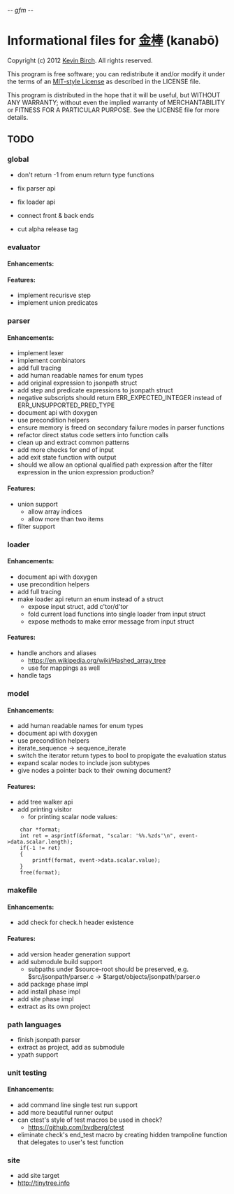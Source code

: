 -*- gfm -*-

# Informational files for [金棒][home] (kanabō)

Copyright (c) 2012 [Kevin Birch](mailto:kmb@pobox.com).  All rights reserved.

This program is free software; you can redistribute it and/or modify
it under the terms of an [MIT-style License][license] as described in
the LICENSE file.

This program is distributed in the hope that it will be useful,
but WITHOUT ANY WARRANTY; without even the implied warranty of
MERCHANTABILITY or FITNESS FOR A PARTICULAR PURPOSE.  See the
LICENSE file for more details.

## TODO

### global

* don't return -1 from enum return type functions

* fix parser api
* fix loader api
* connect front & back ends
* cut alpha release tag

### evaluator

#### Enhancements:

#### Features:

* implement recurisve step
* implement union predicates

### parser

#### Enhancements:

* implement lexer
* implement combinators
* add full tracing
* add human readable names for enum types
* add original expression to jsonpath struct
* add step and predicate expressions to jsonpath struct
* negative subscripts should return ERR\_EXPECTED\_INTEGER instead of ERR\_UNSUPPORTED\_PRED\_TYPE
* document api with doxygen
* use precondition helpers
* ensure memory is freed on secondary failure modes in parser functions
* refactor direct status code setters into function calls
* clean up and extract common patterns
* add more checks for end of input
* add exit state function with output
* should we allow an optional qualified path expression after the filter expression in the union expression production?

#### Features:

* union support
  * allow array indices
  * allow more than two items
* filter support

### loader

#### Enhancements:

* document api with doxygen
* use precondition helpers
* add full tracing
* make loader api return an enum instead of a struct
  * expose input struct, add c'tor/d'tor
  * fold current load functions into single loader from input struct
  * expose methods to make error message from input struct

#### Features:

* handle anchors and aliases
  * https://en.wikipedia.org/wiki/Hashed_array_tree
  * use for mappings as well
* handle tags

### model

#### Enhancements:

* add human readable names for enum types
* document api with doxygen
* use precondition helpers
* iterate\_sequence -> sequence\_iterate
* switch the iterator return types to bool to propigate the evaluation status
* expand scalar nodes to include json subtypes
* give nodes a pointer back to their owning document?

#### Features:

* add tree walker api
* add printing visitor
  * for printing scalar node values:
```
    char *format;
    int ret = asprintf(&format, "scalar: '%%.%zds'\n", event->data.scalar.length);
    if(-1 != ret)
    {
        printf(format, event->data.scalar.value);
    }
    free(format);
```

### makefile

#### Enhancements:

* add check for check.h header existence

#### Features:

* add version header generation support
* add submodule build support
  * subpaths under $source-root should be preserved, e.g. $src/jsonpath/parser.c -> $target/objects/jsonpath/parser.o
* add package phase impl
* add install phase impl
* add site phase impl
* extract as its own project

### path languages

* finish jsonpath parser
* extract as project, add as submodule
* ypath support

### unit testing

#### Enhancements:

* add command line single test run support
* add more beautiful runner output
* can ctest's style of test macros be used in check?
  * https://github.com/bvdberg/ctest
* eliminate check's end_test macro by creating hidden trampoline function that delegates to user's test function

### site

* add site target
* http://tinytree.info

[home]: https://github.com/kevinbirch/kanabo "project home"
[license]: http://www.opensource.org/licenses/ncsa
